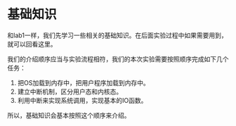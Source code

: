 # 基础知识

和lab1一样，我们先学习一些相关的基础知识。在后面实验过程中如果需要用到，就可以回看这里。

我们的介绍顺序应当与实验流程相符，我们的本次实验需要按照顺序完成如下几个任务：

1. 把OS加载到内存中，把用户程序加载到内存中。
2. 建立中断机制，区分用户态和内核态。
3. 利用中断来实现系统调用，实现基本的IO函数。

所以，基础知识会基本按照这个顺序来介绍。
